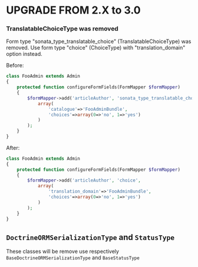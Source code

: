 UPGRADE FROM 2.X to 3.0
=======================

### TranslatableChoiceType was removed

Form type "sonata_type_translatable_choice" (TranslatableChoiceType) was removed. Use form type "choice" (ChoiceType) with "translation_domain" option instead.

Before:

```php
class FooAdmin extends Admin
{
    protected function configureFormFields(FormMapper $formMapper)
    {
        $formMapper->add('articleAuthor', 'sonata_type_translatable_choice',
            array(
                'catalogue'=>'FooAdminBundle',
                'choices'=>array(0=>'no', 1=>'yes')
            )
        );
    }
}
```

After:

```php
class FooAdmin extends Admin
{
    protected function configureFormFields(FormMapper $formMapper)
    {
        $formMapper->add('articleAuthor', 'choice',
            array(
                'translation_domain'=>'FooAdminBundle',
                'choices'=>array(0=>'no', 1=>'yes')
            )
        );
    }
}
```

## ``DoctrineORMSerializationType`` and ``StatusType``

These classes will be remove use respectively ``BaseDoctrineORMSerializationType`` and ``BaseStatusType``